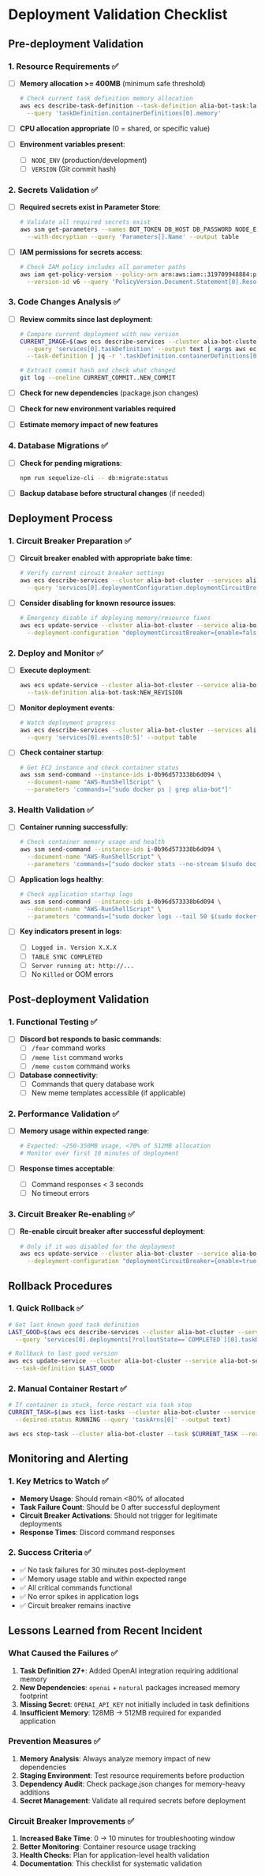 # Deployment Validation Checklist

## Pre-deployment Validation

### 1. Resource Requirements ✅
- [ ] **Memory allocation >= 400MB** (minimum safe threshold)
  ```bash
  # Check current task definition memory allocation
  aws ecs describe-task-definition --task-definition alia-bot-task:latest \
    --query 'taskDefinition.containerDefinitions[0].memory'
  ```

- [ ] **CPU allocation appropriate** (0 = shared, or specific value)
- [ ] **Environment variables present**:
  - [ ] `NODE_ENV` (production/development)
  - [ ] `VERSION` (Git commit hash)

### 2. Secrets Validation ✅
- [ ] **Required secrets exist in Parameter Store**:
  ```bash
  # Validate all required secrets exist
  aws ssm get-parameters --names BOT_TOKEN DB_HOST DB_PASSWORD NODE_ENV OPENAI_API_KEY \
    --with-decryption --query 'Parameters[].Name' --output table
  ```

- [ ] **IAM permissions for secrets access**:
  ```bash
  # Check IAM policy includes all parameter paths
  aws iam get-policy-version --policy-arn arn:aws:iam::319709948884:policy/AliaBotSecretsAccess \
    --version-id v6 --query 'PolicyVersion.Document.Statement[0].Resource'
  ```

### 3. Code Changes Analysis ✅
- [ ] **Review commits since last deployment**:
  ```bash
  # Compare current deployment with new version
  CURRENT_IMAGE=$(aws ecs describe-services --cluster alia-bot-cluster --services alia-bot-service \
    --query 'services[0].taskDefinition' --output text | xargs aws ecs describe-task-definition \
    --task-definition | jq -r '.taskDefinition.containerDefinitions[0].image')
  
  # Extract commit hash and check what changed
  git log --oneline CURRENT_COMMIT..NEW_COMMIT
  ```

- [ ] **Check for new dependencies** (package.json changes)
- [ ] **Check for new environment variables required**
- [ ] **Estimate memory impact of new features**

### 4. Database Migrations ✅
- [ ] **Check for pending migrations**:
  ```bash
  npm run sequelize-cli -- db:migrate:status
  ```
- [ ] **Backup database before structural changes** (if needed)

## Deployment Process

### 1. Circuit Breaker Preparation ✅
- [ ] **Circuit breaker enabled with appropriate bake time**:
  ```bash
  # Verify current circuit breaker settings
  aws ecs describe-services --cluster alia-bot-cluster --services alia-bot-service \
    --query 'services[0].deploymentConfiguration.deploymentCircuitBreaker'
  ```

- [ ] **Consider disabling for known resource issues**:
  ```bash
  # Emergency disable if deploying memory/resource fixes
  aws ecs update-service --cluster alia-bot-cluster --service alia-bot-service \
    --deployment-configuration "deploymentCircuitBreaker={enable=false,rollback=false}"
  ```

### 2. Deploy and Monitor ✅
- [ ] **Execute deployment**:
  ```bash
  aws ecs update-service --cluster alia-bot-cluster --service alia-bot-service \
    --task-definition alia-bot-task:NEW_REVISION
  ```

- [ ] **Monitor deployment events**:
  ```bash
  # Watch deployment progress
  aws ecs describe-services --cluster alia-bot-cluster --services alia-bot-service \
    --query 'services[0].events[0:5]' --output table
  ```

- [ ] **Check container startup**:
  ```bash
  # Get EC2 instance and check container status
  aws ssm send-command --instance-ids i-0b96d573338b6d094 \
    --document-name "AWS-RunShellScript" \
    --parameters 'commands=["sudo docker ps | grep alia-bot"]'
  ```

### 3. Health Validation ✅
- [ ] **Container running successfully**:
  ```bash
  # Check container memory usage and health
  aws ssm send-command --instance-ids i-0b96d573338b6d094 \
    --document-name "AWS-RunShellScript" \
    --parameters 'commands=["sudo docker stats --no-stream $(sudo docker ps -q --filter name=alia-bot)"]'
  ```

- [ ] **Application logs healthy**:
  ```bash
  # Check application startup logs
  aws ssm send-command --instance-ids i-0b96d573338b6d094 \
    --document-name "AWS-RunShellScript" \
    --parameters 'commands=["sudo docker logs --tail 50 $(sudo docker ps -q --filter name=alia-bot)"]'
  ```

- [ ] **Key indicators present in logs**:
  - [ ] `Logged in. Version X.X.X`
  - [ ] `TABLE SYNC COMPLETED`
  - [ ] `Server running at: http://...`
  - [ ] No `Killed` or OOM errors

## Post-deployment Validation

### 1. Functional Testing ✅
- [ ] **Discord bot responds to basic commands**:
  - [ ] `/fear` command works
  - [ ] `/meme list` command works
  - [ ] `/meme custom` command works

- [ ] **Database connectivity**:
  - [ ] Commands that query database work
  - [ ] New meme templates accessible (if applicable)

### 2. Performance Validation ✅
- [ ] **Memory usage within expected range**:
  ```bash
  # Expected: ~250-350MB usage, <70% of 512MB allocation
  # Monitor over first 10 minutes of deployment
  ```

- [ ] **Response times acceptable**:
  - [ ] Command responses < 3 seconds
  - [ ] No timeout errors

### 3. Circuit Breaker Re-enabling ✅
- [ ] **Re-enable circuit breaker after successful deployment**:
  ```bash
  # Only if it was disabled for the deployment
  aws ecs update-service --cluster alia-bot-cluster --service alia-bot-service \
    --deployment-configuration "deploymentCircuitBreaker={enable=true,rollback=true},bakeTimeInMinutes=10"
  ```

## Rollback Procedures

### 1. Quick Rollback ✅
```bash
# Get last known good task definition
LAST_GOOD=$(aws ecs describe-services --cluster alia-bot-cluster --services alia-bot-service \
  --query 'services[0].deployments[?rolloutState==`COMPLETED`][0].taskDefinition' --output text)

# Rollback to last good version
aws ecs update-service --cluster alia-bot-cluster --service alia-bot-service \
  --task-definition $LAST_GOOD
```

### 2. Manual Container Restart ✅
```bash
# If container is stuck, force restart via task stop
CURRENT_TASK=$(aws ecs list-tasks --cluster alia-bot-cluster --service-name alia-bot-service \
  --desired-status RUNNING --query 'taskArns[0]' --output text)

aws ecs stop-task --cluster alia-bot-cluster --task $CURRENT_TASK --reason "Manual restart"
```

## Monitoring and Alerting

### 1. Key Metrics to Watch ✅
- **Memory Usage**: Should remain <80% of allocated
- **Task Failure Count**: Should be 0 after successful deployment
- **Circuit Breaker Activations**: Should not trigger for legitimate deployments
- **Response Times**: Discord command responses

### 2. Success Criteria ✅
- ✅ No task failures for 30 minutes post-deployment
- ✅ Memory usage stable and within expected range
- ✅ All critical commands functional
- ✅ No error spikes in application logs
- ✅ Circuit breaker remains inactive

## Lessons Learned from Recent Incident

### What Caused the Failures ✅
1. **Task Definition 27+**: Added OpenAI integration requiring additional memory
2. **New Dependencies**: `openai` + `natural` packages increased memory footprint
3. **Missing Secret**: `OPENAI_API_KEY` not initially included in task definitions
4. **Insufficient Memory**: 128MB → 512MB required for expanded application

### Prevention Measures ✅
1. **Memory Analysis**: Always analyze memory impact of new dependencies
2. **Staging Environment**: Test resource requirements before production
3. **Dependency Audit**: Check package.json changes for memory-heavy additions
4. **Secret Management**: Validate all required secrets before deployment

### Circuit Breaker Improvements ✅
1. **Increased Bake Time**: 0 → 10 minutes for troubleshooting window
2. **Better Monitoring**: Container resource usage tracking
3. **Health Checks**: Plan for application-level health validation
4. **Documentation**: This checklist for systematic validation
